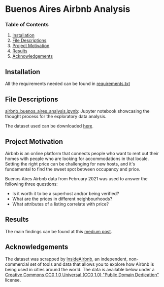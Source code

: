 # Buenos Aires Airbnb Analysis

### Table of Contents

1. [Installation](#installation)
2. [File Descriptions](#files)
3. [Project Motivation](#motivation)
4. [Results](#results)
5. [Acknowledgements](#acknowledgements)

## Installation <a name="installation"></a>

All the requirements needed can be found in [requirements.txt](https://github.com/MercedesTerragno/Buenos-Aires-Airbnb-Analysis/blob/main/requirements.txt)

## File Descriptions <a name="files"></a>

[airbnb_buenos_aires_analysis.ipynb](https://github.com/MercedesTerragno/Buenos-Aires-Airbnb-Analysis/blob/main/airbnb_buenos_aires_analysis.ipynb): Jupyter notebook showcasing the thought process for the exploratory data analysis.

The dataset used can be downloaded [here](https://drive.google.com/uc?export=download&id=1QiByE06Qh_96ILI7m5RksT1gN1EYPuk5).

## Project Motivation <a name="motivation"></a>

Airbnb is an online platform that connects people who want to rent out their homes with people who are looking for accommodations in that locale. Setting the right price can be challenging for new hosts, and it's fundamental to find the sweet spot between occupancy and price. 

Buenos Aires Airbnb data from February 2021 was used to answer the following three questions:

- Is it worth it to be a superhost and/or being verified?
- What are the prices in different neighbourhoods?
- What attributes of a listing correlate with price?

## Results <a name="results"></a>

The main findings can be found at this [medium post](https://mercedesterragno.medium.com/hosting-in-buenos-aires-how-should-you-set-your-price-bd2eeef59631).

## Acknowledgements <a name="acknowledgements"></a>

The dataset was scrapped by [InsideAirbnb](http://insideairbnb.com/about.html), an independent, non-commercial set of tools and data that allows you to explore how Airbnb is being used in cities around the world. The data is available below under a [Creative Commons CC0 1.0 Universal (CC0 1.0) "Public Domain Dedication"](https://creativecommons.org/publicdomain/zero/1.0/) license.


